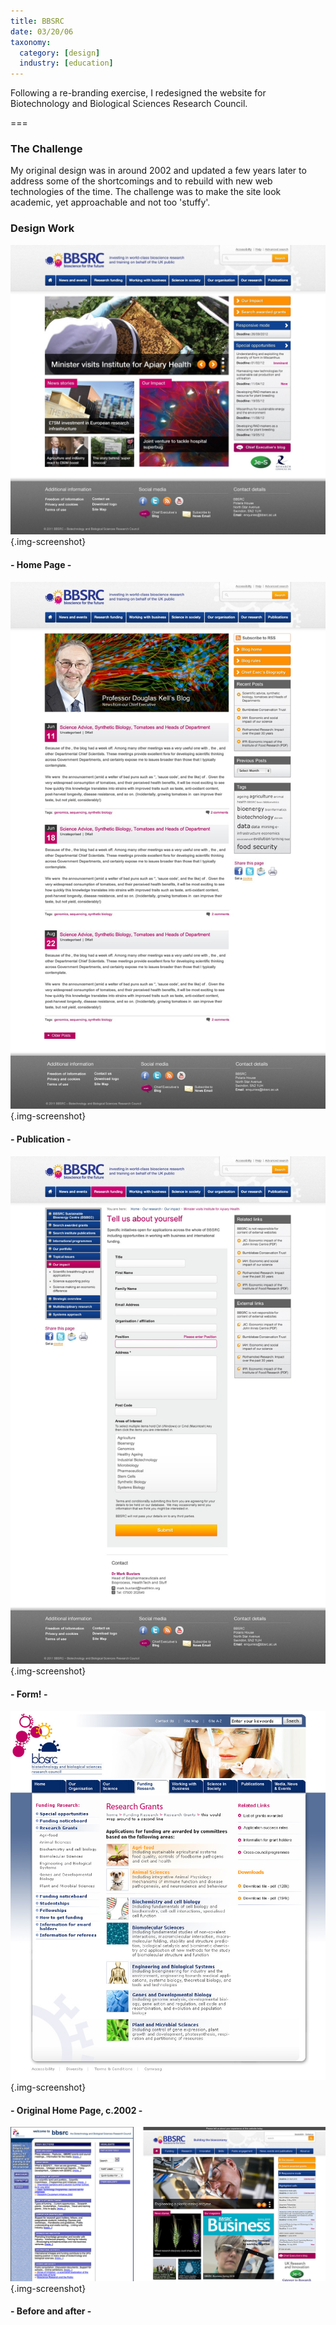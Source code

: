```yaml
---
title: BBSRC
date: 03/20/06
taxonomy:
  category: [design]
  industry: [education]
---
```


Following a re-branding exercise, I redesigned the website for Biotechnology and Biological Sciences Research Council.

===

### The Challenge

My original design was in around 2002 and updated a few years later to address some of the shortcomings and to rebuild with new web technologies of the time.   The challenge was to make the site look academic, yet approachable and not too 'stuffy'.


### Design Work

![](home1.jpg){.img-screenshot}
#### -  Home Page -

![](publication.jpg){.img-screenshot}
#### - Publication -

![](form.jpg){.img-screenshot}
#### - Form! -

![](bbsrc-home-original.jpg){.img-screenshot}
#### - Original Home Page, c.2002 -

![](before-after.jpg){.img-screenshot}
#### - Before and after -
